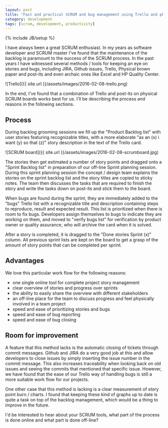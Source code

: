 ```yaml
---
layout: post
title: "Fast and practical SCRUM and bug management using Trello and physical SCRUM boards"
category: development
tags: [scrum, development, productivity]
---
```

{% include JB/setup %}

I have always been a great SCRUM enthusiast. In my years as software developer and SCRUM master I've found that the maintenance of the backlog is paramount to the success of the SCRUM process. In the past years I have witnessed several methods / tools for keeping an eye on stories and bugs, including JIRA, Github issues, Trello, Physical brown paper and post-its and even archaic ones like Excel and HP Quality Center.

![Trello]({{ site.url }}/assets/images/2016-02-08-trello.png)

In the end, I've found that a combination of Trello and post-its on physical SCRUM boards works best for us. I'll be describing the process and reasons in the following sections.

## Process

During backlog grooming sessions we fill up the "Product Backlog list" with user stories featuring recognizable titles, with a more elaborate "as an (x) i want (y) so that (z)" story description in the text of the Trello card.

![SCRUM board]({{ site.url }}/assets/images/2016-02-08-scrumboard.jpg)

The stories then get estimated a number of story points and dragged onto a "Sprint Backlog list" in preparation of our off-line Sprint planning session. During this sprint planning session the concept / design team explains the stories on the sprint backlog list and the story titles are copied to sticky notes. The team then discusses the tasks that are required to finish the story and write the tasks down on post-its and stick them to the board.

When bugs are found during the sprint, they are immediately added to the "bugs" Trello list with a recognizable title and description containing steps to reproduce, result and expected result. This list is prioritized when there is room to fix bugs. Developers assign themselves to bugs to indicate they are working on them, and moved to "verify bugs list" for verification by product owner or quality assurance, who will archive the card when it is solved.

After a story is completed, it is dragged to the "Done stories Sprint (x)" column. All previous sprint lists are kept on the board to get a grasp of the amount of story points that can be completed per sprint.

## Advantages

We love this particular work flow for the following reasons:

- one single online tool for complete project story management
- clear overview of stories and progress over sprints
- the ability to easily share the overview with different stakeholders
- an off-line place for the team to discuss progress and feel physically involved in a team project
- speed and ease of prioritizing stories and bugs
- speed and ease of bug reporting
- speed and ease of bug closing

## Room for improvement

A feature that this method lacks is the automatic closing of tickets through commit messages. Github and JIRA do a very good job at this and allow developers to close issues by simply inserting the issue number in the commit message. This also increases traceability when looking back on old issues and seeing the commits that mentioned that specific issue. However, we have found that the ease of our Trello way of handling bugs is still a more suitable work flow for our projects.

One other case that this method is lacking is a clear measurement of story point burn / charts. I found that keeping these kind of graphs up to date is quite a task on top of the backlog management, which would be a thing to improve in the future.

I'd be interested to hear about your SCRUM tools, what part of the process is done online and what part is done off-line?
